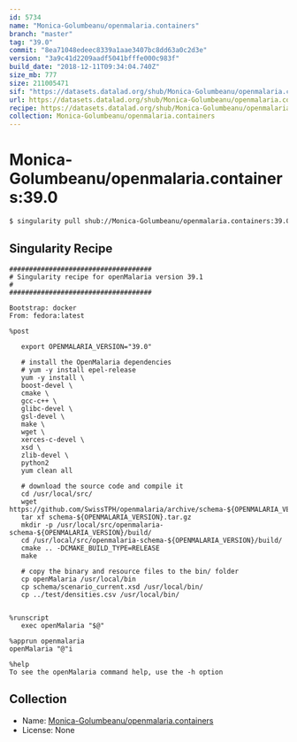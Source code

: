 ```yaml
---
id: 5734
name: "Monica-Golumbeanu/openmalaria.containers"
branch: "master"
tag: "39.0"
commit: "8ea71048edeec8339a1aae3407bc8dd63a0c2d3e"
version: "3a9c41d2209aadf5041bfffe000c983f"
build_date: "2018-12-11T09:34:04.740Z"
size_mb: 777
size: 211005471
sif: "https://datasets.datalad.org/shub/Monica-Golumbeanu/openmalaria.containers/39.0/2018-12-11-8ea71048-3a9c41d2/3a9c41d2209aadf5041bfffe000c983f.simg"
url: https://datasets.datalad.org/shub/Monica-Golumbeanu/openmalaria.containers/39.0/2018-12-11-8ea71048-3a9c41d2/
recipe: https://datasets.datalad.org/shub/Monica-Golumbeanu/openmalaria.containers/39.0/2018-12-11-8ea71048-3a9c41d2/Singularity
collection: Monica-Golumbeanu/openmalaria.containers
---
```


# Monica-Golumbeanu/openmalaria.containers:39.0

```bash
$ singularity pull shub://Monica-Golumbeanu/openmalaria.containers:39.0
```

## Singularity Recipe

```singularity
####################################
# Singularity recipe for openMalaria version 39.1
#
####################################

Bootstrap: docker
From: fedora:latest

%post

   export OPENMALARIA_VERSION="39.0"

   # install the OpenMalaria dependencies
   # yum -y install epel-release
   yum -y install \
   boost-devel \
   cmake \
   gcc-c++ \
   glibc-devel \
   gsl-devel \
   make \
   wget \
   xerces-c-devel \
   xsd \
   zlib-devel \
   python2
   yum clean all

   # download the source code and compile it
   cd /usr/local/src/
   wget https://github.com/SwissTPH/openmalaria/archive/schema-${OPENMALARIA_VERSION}.tar.gz
   tar xf schema-${OPENMALARIA_VERSION}.tar.gz
   mkdir -p /usr/local/src/openmalaria-schema-${OPENMALARIA_VERSION}/build/
   cd /usr/local/src/openmalaria-schema-${OPENMALARIA_VERSION}/build/
   cmake .. -DCMAKE_BUILD_TYPE=RELEASE
   make

   # copy the binary and resource files to the bin/ folder
   cp openMalaria /usr/local/bin
   cp schema/scenario_current.xsd /usr/local/bin/
   cp ../test/densities.csv /usr/local/bin/


%runscript
   exec openMalaria "$@"

%apprun openmalaria
openMalaria "@"i

%help
To see the openMalaria command help, use the -h option
```

## Collection

 - Name: [Monica-Golumbeanu/openmalaria.containers](https://github.com/Monica-Golumbeanu/openmalaria.containers)
 - License: None

